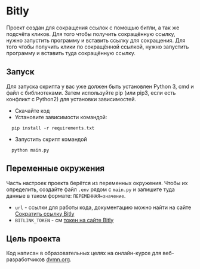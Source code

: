 # Bitly

Проект создан для сокращения ссылок с помощью битли, а так же подсчёта кликов.
Для того чтобы получить сокращённую ссылку, нужно запустить программу и вставить ссылку для сокращения.
Для того чтобы получить клики по сокращённой ссылкой, нужно запустить программу и вставить туда сокращённую ссылку.

## Запуск

Для запуска скрипта у вас уже должен быть установлен Python 3, cmd и файл с библиотеками.
Затем используйте pip (или pip3, если есть конфликт с Python2) для установки зависимостей.

- Скачайте код
- Установите зависимости командой:
```console 
  pip install -r requirements.txt
```
- Запустить скрипт командой 
```
  python main.py
```

## Переменные окружения

Часть настроек проекта берётся из переменных окружения. Чтобы их определить, создайте файл `.env` рядом с `main.py` и запишите туда данные в таком формате: `ПЕРЕМЕННАЯ=значение`.
- `url` - ссылки для работы кода, документацию можно найти на сайте [Сократить ссылку Bitly ](https://gist.github.com/dvmn-tasks/58f5fdf7b8eb61ea4ed1b528b74d1ab5)
- `BITLINK_TOKEN` - см [токен на сайте Bitly](https://app.bitly.com/)

## Цель проекта

Код написан в образовательных целях на онлайн-курсе для веб-разработчиков [dvmn.org](https://dvmn.org/).
